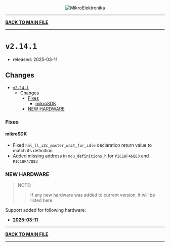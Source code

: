<p align="center">
  <img src="http://www.mikroe.com/img/designs/beta/logo_small.png?raw=true" alt="MikroElektronika"/>
</p>

---

**[BACK TO MAIN FILE](../../changelog.md)**

---

# `v2.14.1`

+ released: 2025-03-11

## Changes

+ [`v2.14.1`](#v2141)
  + [Changes](#changes)
    + [Fixes](#fixes)
      + [mikroSDK](#mikrosdk)
    + [NEW HARDWARE](#new-hardware)

### Fixes

#### mikroSDK

+ Fixed `hal_ll_i2c_master_wait_for_idle` declaration return value to match its definition
+ Added missing address in `mcu_definitions.h` for `PIC18F46Q83` and `PIC18F47Q83`

### NEW HARDWARE

> NOTE:
>> If any new hardware was added to current version, it will be listed here.

Support added for following hardware:

+ **[2025-03-11](./new_hw/2025-03-11.md)**

---

**[BACK TO MAIN FILE](../../changelog.md)**

---
